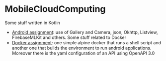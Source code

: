 # MobileCloudComputing
Some stuff written in Kotlin
- [Android assignment](./First): use of Gallery and Camera, json, Okhttp, Listview, FirebaseMLKit and others.
Some stuff related to Docker
- [Docker assignment](./Second): one simple alpine docker that runs a shell script and another one that builds the environment to run android applications. Moreover there is the yaml configuration of an API using OpenAPI 3.0
